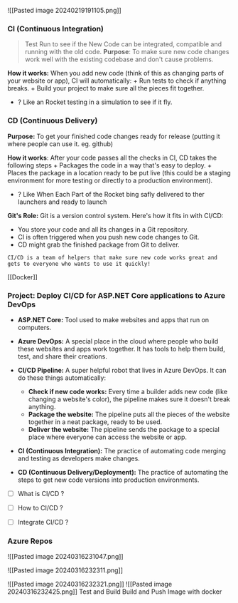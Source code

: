 ![[Pasted image 20240219191105.png]]

### CI (Continuous Integration)
> Test Run to see if the New Code can be integrated, compatible and running with the old code.
**Purpose**: To make sure new code changes work well with the existing codebase and don't cause problems.

**How it works:** When you add new code (think of this as changing parts of your website or app), CI will automatically:
	+ Run tests to check if anything breaks.
	+ Build your project to make sure all the pieces fit together.	
+ ? Like an Rocket testing in a simulation to see if it fly.    

### CD (Continuous Delivery)
**Purpose:** To get your finished code changes ready for release (putting it where people 
can use it. eg. github) 	

**How it works**: After your code passes all the checks in CI, CD takes the following steps
	+ Packages the code in a way that's easy to deploy.
	+ Places the package in a location ready to be put live (this could be a staging environment for more testing or directly to a production environment).
+ ? Like When Each Part of the Rocket bing safly delivered to ther launchers and ready to launch

**Git's Role:**
	Git is a version control system. Here's how it fits in with CI/CD:

- You store your code and all its changes in a Git repository.
- CI is often triggered when you push new code changes to Git.
- CD might grab the finished package from Git to deliver.

```ad-summary
CI/CD is a team of helpers that make sure new code works great and gets to everyone who wants to use it quickly!
```

[[Docker]]

### Project: Deploy CI/CD for ASP.NET Core applications to Azure DevOps

- **ASP.NET Core:** Tool used to make websites and apps that run on computers.

- **Azure DevOps:** A special place in the cloud where people who build these websites and apps work together. It has tools to help them build, test, and share their creations.

- **CI/CD Pipeline:** A super helpful robot that lives in Azure DevOps. It can do these things automatically:
    - **Check if new code works:** Every time a builder adds new code (like changing a website's color), the pipeline makes sure it doesn't break anything.
    - **Package the website:** The pipeline puts all the pieces of the website together in a neat package, ready to be used.
    - **Deliver the website:** The pipeline sends the package to a special place where everyone can access the website or app.

- **CI (Continuous Integration):** The practice of automating code merging and testing as developers make changes.
- **CD (Continuous Delivery/Deployment):** The practice of automating the steps to get new code versions into production environments.

- [ ] What is CI/CD ? 
- [ ] How to CI/CD ?
- [ ] Integrate CI/CD ?


### Azure Repos
![[Pasted image 20240316231047.png]]

![[Pasted image 20240316232311.png]]

![[Pasted image 20240316232321.png]]
![[Pasted image 20240316232425.png]]
Test and Build
Build and Push Image with docker 


